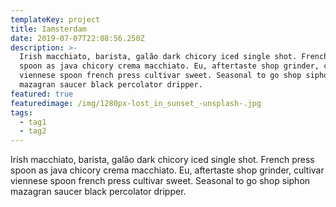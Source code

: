 ```yaml
---
templateKey: project
title: Iamsterdam
date: 2019-07-07T22:08:56.250Z
description: >-
  Irish macchiato, barista, galão dark chicory iced single shot. French press
  spoon as java chicory crema macchiato. Eu, aftertaste shop grinder, cultivar
  viennese spoon french press cultivar sweet. Seasonal to go shop siphon
  mazagran saucer black percolator dripper.
featured: true
featuredimage: /img/1280px-lost_in_sunset_-unsplash-.jpg
tags:
  - tag1
  - tag2
---
```

Irish macchiato, barista, galão dark chicory iced single shot. French press spoon as java chicory crema macchiato. Eu, aftertaste shop grinder, cultivar viennese spoon french press cultivar sweet. Seasonal to go shop siphon mazagran saucer black percolator dripper.
